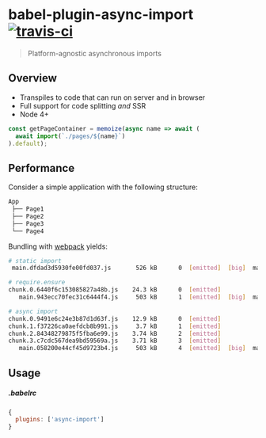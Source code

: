# babel-plugin-async-import [![travis-ci](https://travis-ci.org/bernardmcmanus/babel-plugin-async-import.svg)](https://travis-ci.org/bernardmcmanus/babel-plugin-async-import)
> Platform-agnostic asynchronous imports

## Overview
* Transpiles to code that can run on server and in browser
* Full support for code splitting *and* SSR
* Node 4+

```js
const getPageContainer = memoize(async name => await (
  await import(`./pages/${name}`)
).default);
```

## Performance
Consider a simple application with the following structure:
```bash
App
 ├── Page1
 ├── Page2
 ├── Page3
 └── Page4
```

Bundling with [webpack](https://github.com/webpack/webpack) yields:
```bash
# static import
 main.dfdad3d5930fe00fd037.js       526 kB      0  [emitted]  [big]  main

# require.ensure
chunk.0.6440f6c153085827a48b.js    24.3 kB      0  [emitted]
   main.943ecc70fec31c6444f4.js     503 kB      1  [emitted]  [big]  main

# async import
chunk.0.9491e6c24e3b87d1d63f.js    12.9 kB      0  [emitted]
chunk.1.f37226ca0aefdcb8b991.js     3.7 kB      1  [emitted]
chunk.2.84348279875f5fba6e99.js    3.74 kB      2  [emitted]
chunk.3.c7cdc567dea9bd59569a.js    3.71 kB      3  [emitted]
   main.058200e44cf45d9723b4.js     503 kB      4  [emitted]  [big]  main
```

## Usage

##### .babelrc
```js
{
  plugins: ['async-import']
}
```
